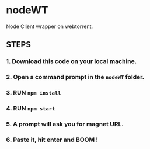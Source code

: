 # nodeWT
Node Client wrapper on webtorrent.

## STEPS

### 1. Download this code on your local machine.
### 2. Open a command prompt in the `nodeWT` folder.
### 3. RUN `npm install`
### 4. RUN `npm start`
### 5. A prompt will ask you for magnet URL.
### 6. Paste it, hit enter and BOOM !
